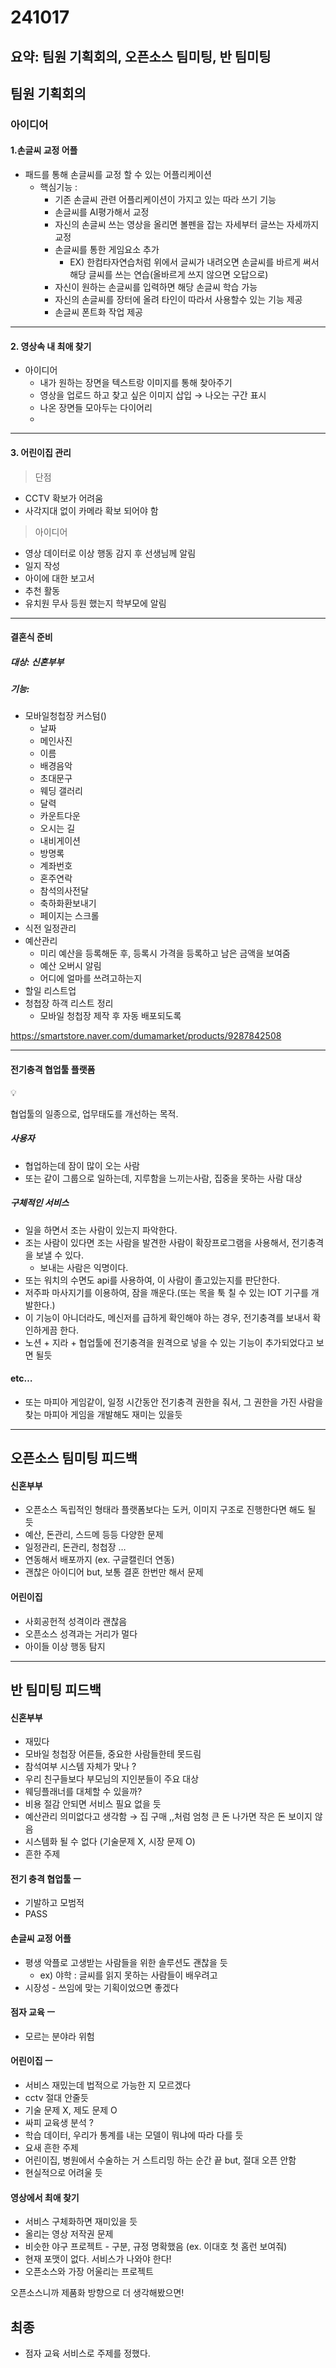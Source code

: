 # 241017
## 요약: 팀원 기획회의, 오픈소스 팀미팅, 반 팀미팅

## 팀원 기획회의

### 아이디어

#### 1.손글씨 교정 어플

- 패드를 통해 손글씨를 교정 할 수 있는 어플리케이션
    - 핵심기능  :
        - 기존 손글씨 관련 어플리케이션이 가지고 있는 따라 쓰기 기능
        - 손글씨를 AI평가해서 교정
        - 자신의 손글씨 쓰는 영상을 올리면 볼펜을 잡는 자세부터 글쓰는 자세까지 교정
        - 손글씨를 통한 게임요소 추가
            - EX) 한컴타자연습처럼 위에서 글씨가 내려오면 손글씨를 바르게 써서 해당 글씨를 쓰는 연습(올바르게 쓰지 않으면 오답으로)
        - 자신이 원하는 손글씨를 입력하면 해당 손글씨 학습 가능
        - 자신의 손글씨를 장터에 올려 타인이 따라서 사용할수 있는 기능 제공
        - 손글씨 폰트화 작업 제공

---

#### 2. 영상속 내 최애 찾기

- 아이디어
    - 내가 원하는 장면을 텍스트랑 이미지를 통해 찾아주기
    - 영상을 업로드 하고 찾고 싶은 이미지 삽입 → 나오는 구간 표시
    - 나온 장면들 모아두는 다이어리
    - 

---

#### 3. 어린이집 관리

> 단점
> 
- CCTV 확보가 어려움
- 사각지대 없이 카메라 확보 되어야 함

> 아이디어
> 
- 영상 데이터로 이상 행동 감지 후 선생님께 알림
- 일지 작성
- 아이에 대한 보고서
- 추천 활동
- 유치원 무사 등원 했는지 학부모에 알림

---

#### 결혼식 준비

##### 대상: 신혼부부

##### 기능:

- 모바일청첩장 커스텀()
    - 날짜
    - 메인사진
    - 이름
    - 배경음악
    - 초대문구
    - 웨딩 갤러리
    - 달력
    - 카운트다운
    - 오시는 길
    - 내비게이션
    - 방명록
    - 계좌번호
    - 혼주연락
    - 참석의사전달
    - 축하화환보내기
    - 페이지는 스크롤
- 식전 일정관리
- 예산관리
    - 미리 예산을 등록해둔 후, 등록시 가격을 등록하고 남은 금액을 보여줌
    - 예산 오버시 알림
    - 어디에 얼마를 쓰려고하는지
- 할일 리스트업
- 청첩장 하객 리스트 정리
    - 모바일 청첩장 제작 후 자동 배포되도록

https://smartstore.naver.com/dumamarket/products/9287842508

---

#### 전기충격 협업툴 플랫폼

<aside>
💡

협업툴의 일종으로, 업무태도를 개선하는 목적. 

</aside>

##### 사용자

- 협업하는데 잠이 많이 오는 사람
- 또는 같이 그룹으로 일하는데, 지루함을 느끼는사람, 집중을 못하는 사람 대상

##### 구체적인 서비스

- 일을 하면서 조는 사람이 있는지 파악한다.
- 조는 사람이 있다면 조는 사람을 발견한 사람이 확장프로그램을 사용해서, 전기충격을 보낼 수 있다.
    - 보내는 사람은 익명이다.
- 또는 워치의 수면도 api를 사용하여, 이 사람이 졸고있는지를 판단한다.
- 저주파 마사지기를 이용하여, 잠을 깨운다.(또는 목을 툭 칠 수 있는 IOT 기구를 개발한다.)
- 이 기능이 아니더라도, 메신저를 급하게 확인해야 하는 경우, 전기충격를 보내서 확인하게끔 한다.
- 노션 + 지라 + 협업툴에 전기충격을 원격으로 넣을 수 있는 기능이 추가되었다고 보면 될듯

#### etc…

- 또는 마피아 게임같이, 일정 시간동안 전기충격 권한을 줘서, 그 권한을 가진 사람을 찾는 마피아 게임을 개발해도 재미는 있을듯

---


## 오픈소스 팀미팅 피드백
#### 신혼부부

- 오픈소스 독립적인 형태라 플랫폼보다는 도커, 이미지 구조로 진행한다면 해도 될 듯
- 예산, 돈관리, 스드메 등등 다양한 문제
- 일정관리, 돈관리, 청첩장 …
- 연동해서 배포까지 (ex. 구글캘린더 연동)
- 괜찮은 아이디어 but, 보통 결혼 한번만 해서 문제

#### 어린이집

- 사회공헌적 성격이라 괜찮음
- 오픈소스 성격과는 거리가 멀다
- 아이들 이상 행동 탐지

---

## 반 팀미팅 피드백
#### 신혼부부

- 재밌다
- 모바일 청첩장 어른들, 중요한 사람들한테 못드림
- 참석여부 시스템 자체가 맞나 ?
- 우리 친구들보다 부모님의 지인분들이 주요 대상
- 웨딩플래너를 대체할 수 있을까?
- 비용 절감 안되면 서비스 필요 없을 듯
- 예산관리 의미없다고 생각함 → 집 구매 ,,처럼 엄청 큰 돈 나가면 작은 돈 보이지 않음
- 시스템화 될 수 없다 (기술문제 X, 시장 문제 O)
- 흔한 주제

#### 전기 충격 협업툴 ㅡ

- 기발하고 모범적
- PASS

#### 손글씨 교정 어플

- 평생 악플로 고생받는 사람들을 위한 솔루션도 괜찮을 듯
    - ex) 야학 : 글씨를 읽지 못하는 사람들이 배우려고
- 시장성 - 쓰임에 맞는 기획이었으면 좋겠다

#### 점자 교육 ㅡ

- 모르는 분야라 위험

#### 어린이집 ㅡ

- 서비스 재밌는데 법적으로 가능한 지 모르겠다
- cctv 절대 안줄듯
- 기술 문제 X, 제도 문제 O
- 싸피 교육생 분석 ?
- 학습 데이터, 우리가 통계를 내는 모델이 뭐냐에 따라 다를 듯
- 요새 흔한 주제
- 어린이집, 병원에서 수술하는 거 스트리밍 하는 순간 끝 but, 절대 오픈 안함
- 현실적으로 어려울 듯

#### 영상에서 최애 찾기

- 서비스 구체화하면 재미있을 듯
- 올리는 영상 저작권 문제
- 비슷한 야구 프로젝트 - 구분, 규정 명확했음 (ex. 이대호 첫 홈런 보여줘)
- 현재 포맷이 없다. 서비스가 나와야 한다!
- 오픈소스와 가장 어울리는 프로젝트

오픈소스니까 제품화 방향으로 더 생각해봤으면!


## 최종
- 점자 교육 서비스로 주제를 정했다.
